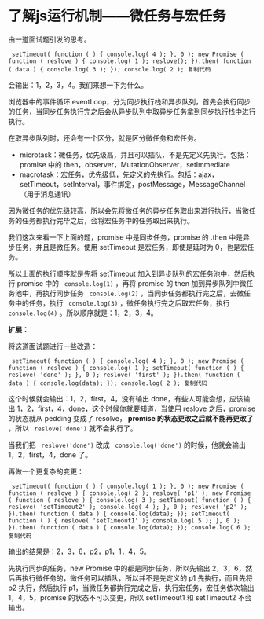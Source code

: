 # 了解js运行机制——微任务与宏任务 #

由一道面试题引发的思考。

` setTimeout( function ( ) { console.log( 4 ); }, 0 ); new Promise ( function ( reslove ) { console.log( 1 ); reslove(); }).then( function ( data ) { console.log( 3 ); }); console.log( 2 ); 复制代码`

会输出：1，2，3，4。我们来想一下为什么。

浏览器中的事件循环 eventLoop，分为同步执行栈和异步队列，首先会执行同步的任务，当同步任务执行完之后会从异步队列中取异步任务拿到同步执行栈中进行执行。

在取异步队列时，还会有一个区分，就是区分微任务和宏任务。

* microtask：微任务，优先级高，并且可以插队，不是先定义先执行。包括：promise 中的 then，observer，MutationObserver，setImmediate
* macrotask：宏任务，优先级低，先定义的先执行。包括：ajax，setTimeout，setInterval，事件绑定，postMessage，MessageChannel（用于消息通讯）

因为微任务的优先级较高，所以会先将微任务的异步任务取出来进行执行，当微任务的任务都执行完毕之后，会将宏任务中的任务取出来执行。

我们这次来看一下上面的题，promise 中是同步任务，promise 的 .then 中是异步任务，并且是微任务。使用 setTimeout 是宏任务，即使是延时为 0，也是宏任务。

所以上面的执行顺序就是先将 setTimeout 加入到异步队列的宏任务池中，然后执行 promise 中的 ` console.log(1)` ，再将 promise 的.then 加到异步队列中微任务池中，再执行同步任务 ` console.log(2)` ，当同步任务都执行完之后，去微任务中的任务，执行 ` console.log(3)` ，微任务执行完之后取宏任务，执行 ` console.log(4)` 。所以顺序就是：1，2，3，4。

**扩展：**

将这道面试题进行一些改造：

` setTimeout( function ( ) { console.log( 4 ); }, 0 ); new Promise ( function ( reslove ) { console.log( 1 ); setTimeout( function ( ) { reslove( 'done' ); }, 0 ); reslove( 'first' ); }).then( function ( data ) { console.log(data); }); console.log( 2 ); 复制代码`

这个时候就会输出：1，2，first，4，没有输出 done，有些人可能会想，应该输出 1，2，first，4，done，这个时候你就要知道，当使用 reslove 之后，promise 的状态就从 pedding 变成了 resolve， **promise 的状态更改之后就不能再更改了** ，所以 ` reslove('done')` 就不会执行了。

当我们把 ` reslove('done')` 改成 ` console.log('done')` 的时候，他就会输出 1，2，first，4，done 了。

再做一个更复杂的变更：

` setTimeout( function ( ) { console.log( 1 ); }, 0 ); new Promise ( function ( reslove ) { console.log( 2 ); reslove( 'p1' ); new Promise ( function ( reslove ) { console.log( 3 ); setTimeout( function ( ) { reslove( 'setTimeout2' ); console.log( 4 ); }, 0 ); reslove( 'p2' ); }).then( function ( data ) { console.log(data); }); setTimeout( function ( ) { reslove( 'setTimeout1' ); console.log( 5 ); }, 0 ); }).then( function ( data ) { console.log(data); }); console.log( 6 ); 复制代码`

输出的结果是：2，3，6，p2，p1，1，4，5。

先执行同步的任务，new Promise 中的都是同步任务，所以先输出 2，3，6，然后再执行微任务的，微任务可以插队，所以并不是先定义的 p1 先执行，而且先将 p2 执行，然后执行 p1，当微任务都执行完成之后，执行宏任务，宏任务依次输出 1，4，5，promise 的状态不可以变更，所以 setTimeout1 和 setTimeout2 不会输出。